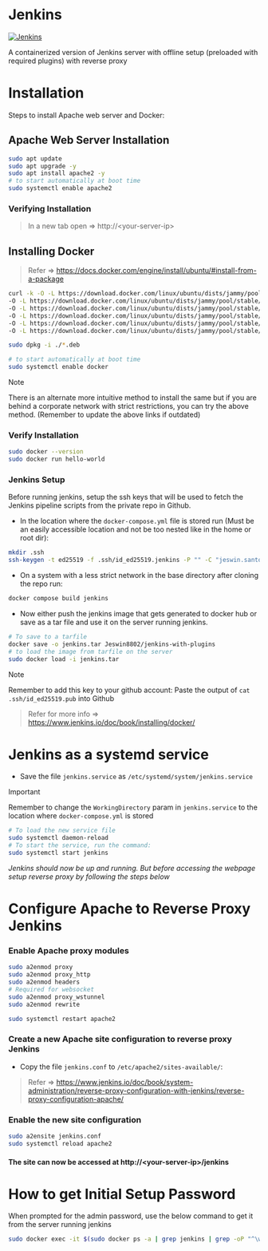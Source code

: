 # Jenkins

[![Jenkins](https://skillicons.dev/icons?i=jenkins,docker)](https://skillicons.dev)

A containerized version of Jenkins server with offline setup (preloaded with required plugins) with reverse proxy

# Installation

Steps to install Apache web server and Docker:

## Apache Web Server Installation

```bash
sudo apt update
sudo apt upgrade -y
sudo apt install apache2 -y
# to start automatically at boot time
sudo systemctl enable apache2
```

### Verifying Installation

> In a new tab open => http://\<your-server-ip\>

## Installing Docker

> Refer => https://docs.docker.com/engine/install/ubuntu/#install-from-a-package

```bash
curl -k -O -L https://download.docker.com/linux/ubuntu/dists/jammy/pool/stable/amd64/containerd.io_1.7.25-1_amd64.deb \
-O -L https://download.docker.com/linux/ubuntu/dists/jammy/pool/stable/amd64/docker-buildx-plugin_0.19.3-1~ubuntu.22.04~jammy_amd64.deb \
-O -L https://download.docker.com/linux/ubuntu/dists/jammy/pool/stable/amd64/docker-ce_27.5.0-1~ubuntu.22.04~jammy_amd64.deb \
-O -L https://download.docker.com/linux/ubuntu/dists/jammy/pool/stable/amd64/docker-ce-cli_27.5.0-1~ubuntu.22.04~jammy_amd64.deb \
-O -L https://download.docker.com/linux/ubuntu/dists/jammy/pool/stable/amd64/docker-compose-plugin_2.6.0~ubuntu-jammy_amd64.deb \
-O -L https://download.docker.com/linux/ubuntu/dists/jammy/pool/stable/amd64/docker-scan-plugin_0.23.0~ubuntu-jammy_amd64.deb

sudo dpkg -i ./*.deb

# to start automatically at boot time
sudo systemctl enable docker
```

> [!Note]
> There is an alternate more intuitive method to install the same but if you are behind a corporate network with strict restrictions, you can try the above method. (Remember to update the above links if outdated)

### Verify Installation

```bash
sudo docker --version
sudo docker run hello-world
```

### Jenkins Setup

Before running jenkins, setup the ssh keys that will be used to fetch the Jenkins pipeline scripts from the private repo in Github.

- In the location where the `docker-compose.yml` file is stored run (Must be an easily accessible location and not be too nested like in the home or root dir):

```bash
mkdir .ssh
ssh-keygen -t ed25519 -f .ssh/id_ed25519.jenkins -P "" -C "jeswin.santosh@outlook.com"
```

- On a system with a less strict network in the base directory after cloning the repo run:
```bash
docker compose build jenkins
```

- Now either push the jenkins image that gets generated to docker hub or save as a tar file and use it on the server running jenkins.
```bash
# To save to a tarfile
docker save -o jenkins.tar Jeswin8802/jenkins-with-plugins
# to load the image from tarfile on the server
sudo docker load -i jenkins.tar
```

> [!Note]
> Remember to add this key to your github account: 
> Paste the output of `cat .ssh/id_ed25519.pub` into Github

> Refer for more info => https://www.jenkins.io/doc/book/installing/docker/

# Jenkins as a systemd service

- Save the file `jenkins.service` as `/etc/systemd/system/jenkins.service`

> [!Important]
> Remember to change the `WorkingDirectory` param in `jenkins.service` to the location where `docker-compose.yml` is stored

```bash
# To load the new service file
sudo systemctl daemon-reload
# To start the service, run the command:
sudo systemctl start jenkins
```

*Jenkins should now be up and running. But before accessing the webpage setup reverse proxy by following the steps below*

# Configure Apache to Reverse Proxy Jenkins

### Enable Apache proxy modules

```bash
sudo a2enmod proxy
sudo a2enmod proxy_http
sudo a2enmod headers
# Required for websocket
sudo a2enmod proxy_wstunnel
sudo a2enmod rewrite

sudo systemctl restart apache2
```

### Create a new Apache site configuration to reverse proxy Jenkins

- Copy the file `jenkins.conf` to `/etc/apache2/sites-available/`:

> Refer => https://www.jenkins.io/doc/book/system-administration/reverse-proxy-configuration-with-jenkins/reverse-proxy-configuration-apache/

### Enable the new site configuration

```bash
sudo a2ensite jenkins.conf
sudo systemctl reload apache2
```

#### The site can now be accessed at http://\<your-server-ip\>/jenkins

# How to get Initial Setup Password
When prompted for the admin password, use the below command to get it from the server running jenkins
```bash
sudo docker exec -it $(sudo docker ps -a | grep jenkins | grep -oP "^\w+") cat /var/jenkins_home/secrets/initialAdminPassword
```
